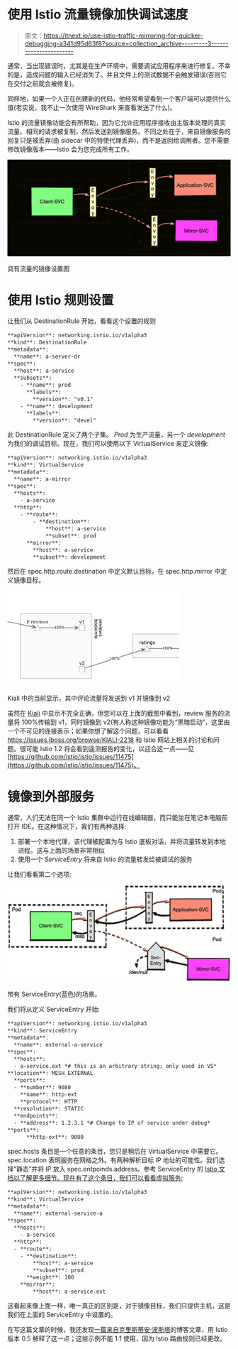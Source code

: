 # 使用 Istio 流量镜像加快调试速度

> 原文：<https://itnext.io/use-istio-traffic-mirroring-for-quicker-debugging-a341d95d63f8?source=collection_archive---------3----------------------->

通常，当出现错误时，尤其是在生产环境中，需要调试应用程序来进行修复。不幸的是，造成问题的输入已经消失了。并且文件上的测试数据不会触发错误(否则它在交付之前就会被修复)。

同样地，如果一个人正在创建新的代码，他经常希望看到一个客户端可以提供什么值(老实说，我不止一次使用 WireShark 来查看发送了什么)。

Istio 的流量镜像功能会有所帮助，因为它允许应用程序接收由主版本处理的真实流量。相同的请求被复制，然后发送到镜像服务。不同之处在于，来自镜像服务的回复只是被丢弃(由 sidecar 中的特使代理丢弃)，而不是返回给调用者。您不需要修改镜像版本——Istio 会为您完成所有工作。

![](img/9e5c3b5e4d278b9ba75f869833cd1b48.png)

具有流量的镜像设置图

# 使用 Istio 规则设置

让我们从 DestinationRule 开始，看看这个设置的规则

```
**apiVersion**: networking.istio.io/v1alpha3
**kind**: DestinationRule
**metadata**:
  **name**: a-server-dr
**spec**:
  **host**: a-service
  **subsets**:
    - **name**: prod
      **labels**:
        **version**: "v0.1"
    - **name**: development
      **labels**:
        **version**: "devel"
```

此 DestinationRule 定义了两个子集。 *Prod* 为生产流量，另一个 *development* 为我们的调试目标。现在，我们可以使用以下 VirtualService 来定义镜像:

```
**apiVersion**: networking.istio.io/v1alpha3
**kind**: VirtualService
**metadata**:
  **name**: a-mirror
**spec**:
  **hosts**:
    - a-service
  **http**:
    - **route**:
        - **destination**:
            **host**: a-service
            **subset**: prod
      **mirror**:
        **host**: a-service
        **subset**: development
```

然后在 spec.http.route.destination 中定义默认目标，在 spec.http.mirror 中定义镜像目标。

![](img/d48493d2931f89199bb8360d40b809d0.png)

Kiali 中的当前显示，其中评论流量将发送到 v1 并镜像到 v2

虽然在 [Kiali](https://www.kiali.io/) 中显示不完全正确，但您可以在上面的截图中看到，review 服务的流量将 100%传输到 v1，同时镜像到 v2(有人称这种镜像功能为“黑暗启动”，这里由一个不可见的连接表示；如果你想了解这个问题，可以看看 https://issues.jboss.org/browse/KIALI-2218 和 Istio 网站上相关的讨论和问题。很可能 Istio 1.2 将会看到遥测报告的变化，以迎合这一点——见[https://github.com/istio/istio/issues/11475](https://github.com/istio/istio/issues/11475)。

# 镜像到外部服务

通常，人们无法在同一个 Istio 集群中运行在线编辑器，而只能坐在笔记本电脑前打开 IDE。在这种情况下，我们有两种选择:

1.  部署一个本地代理，该代理被配置为与 Istio 底板对话，并将流量转发到本地进程。这与上面的场景非常相似
2.  使用一个 *ServiceEntry* 将来自 Istio 的流量转发给被调试的服务

让我们看看第二个选项:

![](img/aa6691836393d72f9889fd8243d2cc8e.png)

带有 ServiceEntry(蓝色)的场景。

我们将从定义 ServiceEntry 开始:

```
**apiVersion**: networking.istio.io/v1alpha3
**kind**: ServiceEntry
**metadata**:
  **name**: external-a-service
**spec**:
  **hosts**:
  - a-service.ext *# this is an arbitrary string; only used in VS* **location**: MESH_EXTERNAL
  **ports**:
  - **number**: 9080
    **name**: http-ext
    **protocol**: HTTP
  **resolution**: STATIC
  **endpoints**:
  - **address**: 1.2.3.1 *# Change to IP of service under debug* **ports**:
      **http-ext**: 9080
```

spec.hosts 条目是一个任意的条目，您只是稍后在 VirtualService 中需要它。spec.location 表明服务在网格之外。有两种解析目标 IP 地址的可能性。我们选择“静态”并将 IP 放入 spec.entpoinds.address。参考 ServiceEntry 的 [Istio 文档以了解更多细节。现在有了这个条目，我们可以看看虚拟服务:](https://istio.io/docs/reference/config/istio.networking.v1alpha3/#ServiceEntry)

```
**apiVersion**: networking.istio.io/v1alpha3
**kind**: VirtualService
**metadata**:
  **name**: external-service-a
**spec**:
  **hosts**:
    - a-service
  **http**:
  - **route**:
    - **destination**:
        **host**: a-service
        **subset**: prod
      **weight**: 100
    **mirror**:
        **host**: a-service.ext
```

这看起来像上面一样，唯一真正的区别是，对于镜像目标，我们只提供主机，这是我们在上面的 ServiceEntry 中设置的。

在写这篇文章的时候，我还发现[一篇来自克里斯蒂安·波斯塔](https://blog.christianposta.com/microservices/traffic-shadowing-with-istio-reduce-the-risk-of-code-release/)的博客文章，用 Istio 版本 0.5 解释了这一点；这些示例不能 1:1 使用，因为 Istio 路由规则已经更改。